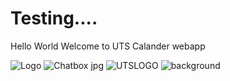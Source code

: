# Testing....
Hello World
Welcome to UTS Calander webapp

![Logo](https://github.com/Darensii/byteblasteruts.com/assets/162389957/13e90fef-b34d-42b0-a98d-a20e46f85029)
![Chatbox jpg](https://github.com/Darensii/byteblasteruts.com/assets/162389957/4699f9b8-586a-49cd-b5aa-d4f33d920ddd)
![UTSLOGO](https://github.com/Darensii/byteblasteruts.com/assets/163117234/9b035562-5627-466a-9fbb-8fbe4f2130e7)
![background](https://github.com/Darensii/byteblasteruts.com/assets/162389957/32a08f60-4546-4b49-9c13-9f76561a90fa)

